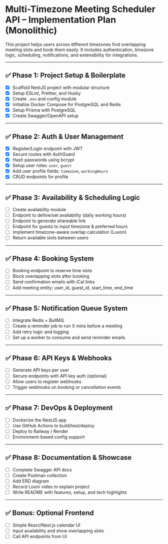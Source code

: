 # Multi-Timezone Meeting Scheduler API – Implementation Plan (Monolithic)

This project helps users across different timezones find overlapping meeting slots and book them easily. It includes authentication, timezone logic, scheduling, notifications, and extensibility for integrations.

---

## ✅ Phase 1: Project Setup & Boilerplate

- [x] Scaffold NestJS project with modular structure
- [x] Setup ESLint, Prettier, and Husky
- [x] Create `.env` and config module
- [x] Initialize Docker Compose for PostgreSQL and Redis
- [x] Setup Prisma with PostgreSQL
- [x] Create Swagger/OpenAPI setup

---

## ✅ Phase 2: Auth & User Management

- [x] Register/Login endpoint with JWT
- [x] Secure routes with AuthGuard
- [x] Hash passwords using bcrypt
- [x] Setup user roles: `user`, `guest`
- [x] Add user profile fields: `timezone`, `workingHours`
- [x] CRUD endpoints for profile

---

## ✅ Phase 3: Availability & Scheduling Logic

- [ ] Create availability module
- [ ] Endpoint to define/set availability (daily working hours)
- [ ] Endpoint to generate shareable link
- [ ] Endpoint for guests to input timezone & preferred hours
- [ ] Implement timezone-aware overlap calculation (Luxon)
- [ ] Return available slots between users

---

## ✅ Phase 4: Booking System

- [ ] Booking endpoint to reserve time slots
- [ ] Block overlapping slots after booking
- [ ] Send confirmation emails with iCal links
- [ ] Add meeting entity: user_id, guest_id, start_time, end_time

---

## ✅ Phase 5: Notification Queue System

- [ ] Integrate Redis + BullMQ
- [ ] Create a reminder job to run X mins before a meeting
- [ ] Add retry logic and logging
- [ ] Set up a worker to consume and send reminder emails

---

## ✅ Phase 6: API Keys & Webhooks

- [ ] Generate API keys per user
- [ ] Secure endpoints with API key auth (optional)
- [ ] Allow users to register webhooks
- [ ] Trigger webhooks on booking or cancellation events

---

## ✅ Phase 7: DevOps & Deployment

- [ ] Dockerize the NestJS app
- [ ] Use GitHub Actions to build/test/deploy
- [ ] Deploy to Railway / Render
- [ ] Environment-based config support

---

## ✅ Phase 8: Documentation & Showcase

- [ ] Complete Swagger API docs
- [ ] Create Postman collection
- [ ] Add ERD diagram
- [ ] Record Loom video to explain project
- [ ] Write README with features, setup, and tech highlights

---

## ✅ Bonus: Optional Frontend

- [ ] Simple React/Next.js calendar UI
- [ ] Input availability and show overlapping slots
- [ ] Call API endpoints from UI
